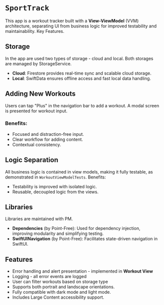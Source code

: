 # ``SportTrack``

This app is a workout tracker built with a **View-ViewModel** (VVM) architecture, separating UI from business logic for improved testability and maintainability.
Key Features.

## Storage
In the app are used two types of storage - cloud and local. Both storages are managed by StorageService.
- **Cloud**: Firestore provides real-time sync and scalable cloud storage.
- **Local**: SwiftData ensures offline access and fast local data handling. 

## Adding New Workouts
Users can tap "Plus" in the navigation bar to add a workout. A modal screen is presented for workout input.

### Benefits:
- Focused and distraction-free input.
- Clear workflow for adding content.
- Contextual consistency. 

## Logic Separation
All business logic is contained in view models, making it fully testable, as demonstrated in `WorkoutViewModelTests`.
Benefits:
- Testability is improved with isolated logic.
- Reusable, decoupled logic from the views. 

## Libraries
Libraries are maintained with PM.
- **Dependencies** (by Point-Free): Used for dependency injection, improving modularity and simplifying testing.
- **SwiftUINavigation** (by Point-Free): Facilitates state-driven navigation in SwiftUI. 

## Features
- Error handling and alert presentation - implemented in **Workout View**
- Logging - all error events are logged
- User can filter workouts based on storage type
- Supports both portrait and landscape orientations.
- Fully compatible with dark mode and light mode.
- Includes Large Content accessibility support. 
